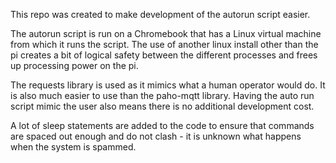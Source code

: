 This repo was created to make development of the autorun script easier. 

The autorun script is run on a Chromebook that has a Linux virtual machine from which it runs the script. The use of another linux install other than the pi creates a bit of logical safety between the different processes and frees up processing power on the pi.

The requests library is used as it mimics what a human operator would do. It is also much easier to use than the paho-mqtt library. Having the auto run script mimic the user also means there is no additional development cost.

A lot of sleep statements are added to the code to ensure that commands are spaced out enough and do not clash - it is unknown what happens when the system is spammed. 
